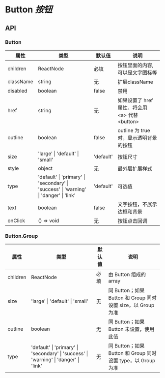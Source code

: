 # Button *按钮*

<example />

## API

### Button

| 属性 | 类型 | 默认值 | 说明 |
| --- | --- | --- | --- |
| children | ReactNode | 必填 | 按钮里面的内容, 可以是文字图标等  |
| className | string | 无 | 扩展className |
| disabled | boolean | false | 禁用 |
| href | string | 无 | 如果设置了 href 属性，将会用 &lt;a> 代替 &lt;button> |
| outline | boolean | false | outline 为 true 时，显示透明背景的按钮 |
| size | 'large' \| 'default' \| 'small' | 'default' | 按钮尺寸 |
| style | object | 无 | 最外层扩展样式 |
| type | 'default' \| 'primary' \| 'secondary' \| 'success' \| 'warning' \| 'danger' \| 'link' | 'default' | 可选值  |
| text | boolean | false | 文字按钮，不展示边框和背景 |
| onClick | () => void | 无 | 按钮点击回调 |

### Button.Group

| 属性 | 类型 | 默认值 | 说明 |
| --- | --- | --- | --- |
| children | ReactNode | 必填 | 由 Button 组成的 array |
| size | 'large' \| 'default' \| 'small' | 无 | 同 Button；如果 Button 和 Group 同时设置 size，以 Group 为准 |
| outline | boolean | 无 | 同 Button；如果 Button 未设置，使用此值 |
| type | 'default' \| 'primary' \| 'secondary' \| 'success' \| 'warning' \| 'danger' \| 'link' | 无 | 同 Button；如果 Button 和 Group 同时设置 type，以 Group 为准 |

